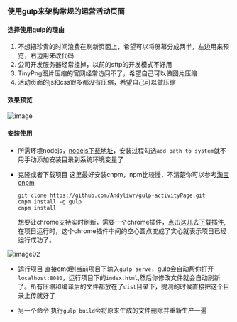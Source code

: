 ### 使用gulp来架构常规的运营活动页面

#### 选择使用gulp的理由
1. 不想把珍贵的时间浪费在刷新页面上，希望可以将屏幕分成两半，左边用来预览，右边用来改代码
2. 公司开发服务器经常挂掉，以前的sftp的开发模式不好用
3. TinyPng图片压缩的官网经常访问不了，希望自己可以做图片压缩
4. 活动页面的js和css很多都没有压缩，希望自己可以做压缩

#### 效果预览
![image](https://olpkwt43d.qnssl.com/myapp/livereload.gif)

#### 安装使用
+ 所需环境nodejs，[nodejs下载地址](https://pan.baidu.com/s/1geLgpqz)，安装过程勾选`add path to system`就不用手动添加安装目录到系统环境变量了

+ 克隆或者下载项目
	这里最好安装cnpm，npm比较慢，不清楚你可以参考[淘宝cnpm](http://npm.taobao.org/)
	```
	git clone https://github.com/Andyliwr/gulp-activityPage.git
	cnpm install -g gulp
	cnpm install
	```
	想要让chrome支持实时刷新，需要一个chrome插件，[点击这儿去下载插件](https://chrome.google.com/webstore/detail/livereload/jnihajbhpnppcggbcgedagnkighmdlei),在项目运行时，这个chrome插件中间的空心圆点变成了实心就表示项目已经运行成功了。

![image02](http://think2011.qiniudn.com/gulp-livereload2.gif)

+ 运行项目
	直接cmd到当前项目下输入`gulp serve`，gulp会自动帮你打开`localhost:8080`，运行项目下的`index.html`,然后你修改文件就会自动刷新了。所有压缩和编译后的文件都放在了`dist`目录下，提测的时候直接把这个目录上传就好了

+ 另一个命令
	执行`gulp build`会将原来生成的文件删除并重新生产一遍
